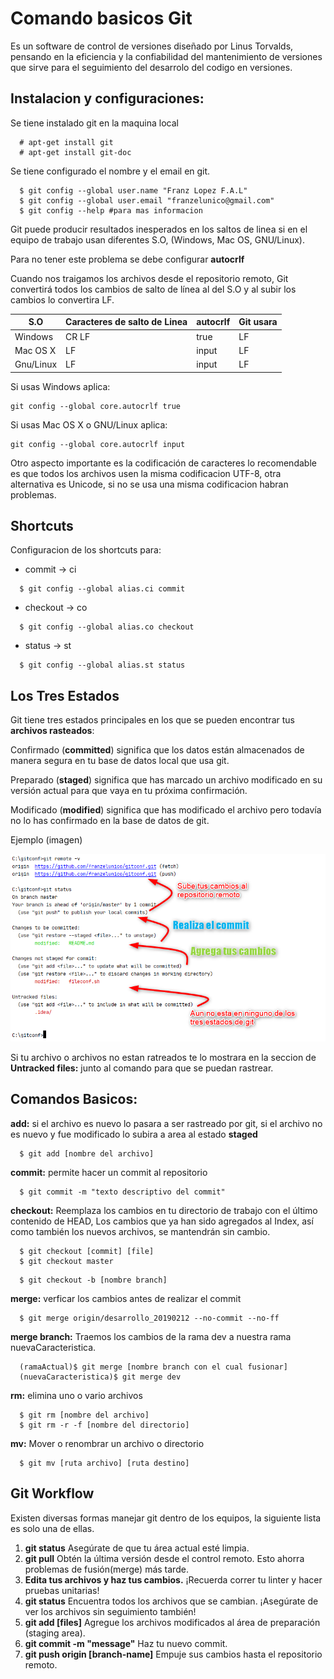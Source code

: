 Comando basicos Git
===================

Es un software de control de versiones diseñado por Linus Torvalds, pensando en la eficiencia y la confiabilidad del mantenimiento de versiones que sirve para el seguimiento del desarrolo del codigo en versiones.

## Instalacion y configuraciones:

Se tiene instalado git en la maquina local

```
  # apt-get install git 
  # apt-get install git-doc
```
Se tiene configurado el nombre y el email en git.

```
  $ git config --global user.name "Franz Lopez F.A.L"
  $ git config --global user.email "franzelunico@gmail.com"
  $ git config --help #para mas informacion
```
Git puede producir resultados inesperados en los saltos de linea si en el equipo de trabajo usan diferentes S.O, (Windows, Mac OS, GNU/Linux).

Para no tener este problema se debe configurar **autocrlf**

Cuando nos traigamos los archivos desde el repositorio remoto, Git convertirá todos los cambios de salto de línea al del S.O y al subir los cambios lo convertira LF.

| S.O  | Caracteres de salto de Linea  | autocrlf  | Git usara |
|---|---|---|---|             
| Windows   |  CR  LF | true  | LF |
| Mac OS X  |      LF | input | LF |
| Gnu/Linux |      LF | input | LF |

Si usas Windows aplica:
```
git config --global core.autocrlf true
```

Si usas Mac OS X o GNU/Linux aplica:
```
git config --global core.autocrlf input
```

Otro aspecto importante es la codificación de caracteres lo recomendable es que todos los archivos usen la misma codificacion UTF-8, otra alternativa es Unicode, si no se usa una misma codificacion habran problemas.

## Shortcuts

Configuracion de los shortcuts para:
  * commit -> ci
```
  $ git config --global alias.ci commit
```
  * checkout -> co
```
  $ git config --global alias.co checkout
```
  * status -> st
```
  $ git config --global alias.st status
```

## Los Tres Estados

Git tiene tres estados principales en los que se pueden encontrar tus **archivos rasteados**:

Confirmado (**committed**) significa que los datos están almacenados de manera segura en tu base de datos local que usa git.

Preparado (**staged**) significa que has marcado un archivo modificado en su versión actual para que vaya en tu próxima confirmación.

Modificado (**modified**) significa que has modificado el archivo pero todavía no lo has confirmado en la base de datos de git.

Ejemplo (imagen)

![](./imagenes/estados_de_git.png)


Si tu archivo o archivos no estan ratreados te lo mostrara en la seccion de **Untracked files:** junto al comando para que se puedan rastrear.



## Comandos Basicos:

**add:** si el archivo es nuevo lo pasara a ser rastreado por git, si el archivo no es nuevo y fue modificado lo subira a area al estado **staged**

```
  $ git add [nombre del archivo]
```
**commit:** permite hacer un commit al repositorio

```
  $ git commit -m "texto descriptivo del commit"
```

**checkout:** Reemplaza los cambios en tu directorio de trabajo con el último contenido de HEAD, Los cambios que ya han sido agregados al Index, así como también los nuevos archivos, se mantendrán sin cambio.

```
  $ git checkout [commit] [file]
  $ git checkout master
```

```
  $ git checkout -b [nombre branch]
```
**merge:** verficar los cambios antes de realizar el commit

```
  $ git merge origin/desarrollo_20190212 --no-commit --no-ff
```

**merge branch:** Traemos los cambios de la rama dev a nuestra rama nuevaCaracteristica.
```
  (ramaActual)$ git merge [nombre branch con el cual fusionar]
  (nuevaCaracteristica)$ git merge dev
```


**rm:** elimina uno o vario archivos 

```
  $ git rm [nombre del archivo]
  $ git rm -r -f [nombre del directorio]
```

**mv:** Mover o renombrar un archivo o directorio

```
  $ git mv [ruta archivo] [ruta destino]
```

## Git Workflow

Existen diversas formas manejar git dentro de los equipos, la siguiente lista es solo una de ellas.

1. **git status** Asegúrate de que tu área actual esté limpia.
2. **git pull** Obtén la última versión desde el control remoto. Esto ahorra problemas de fusión(merge) más tarde.
3. **Edita tus archivos y haz tus cambios.** ¡Recuerda correr tu linter y hacer pruebas unitarias!
4. **git status** Encuentra todos los archivos que se cambian. ¡Asegúrate de ver los archivos sin seguimiento también!
5. **git add [files]** Agregue los archivos modificados al área de preparación (staging area).
6. **git commit -m "message"** Haz tu nuevo commit.
7. **git push origin [branch-name]** Empuje sus cambios hasta el repositorio remoto.
